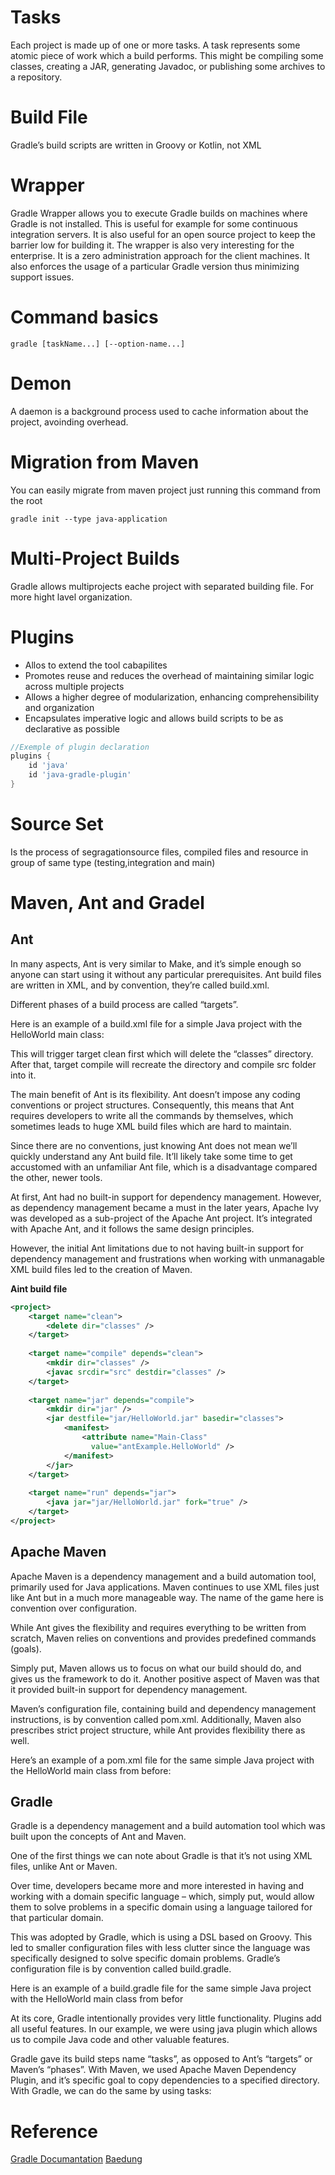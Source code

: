 # Tasks

Each project is made up of one or more tasks.
A task represents some atomic piece of work which a build performs. 
This might be compiling some classes, creating a JAR, generating Javadoc, or publishing some archives to a repository.

# Build File

Gradle’s build scripts are written in Groovy or Kotlin, not XML

# Wrapper

Gradle Wrapper allows you to execute Gradle builds on machines where Gradle is not
installed. This is useful for example for some continuous integration servers. It is also useful for
an open source project to keep the barrier low for building it. The wrapper is also very
interesting for the enterprise. It is a zero administration approach for the client machines. It also
enforces the usage of a particular Gradle version thus minimizing support issues.

# Command basics

    gradle [taskName...] [--option-name...]
    
# Demon 

A daemon is a background process used to cache information about the project, avoinding overhead.

# Migration from Maven
    
You can easily migrate from maven project just running this command from the root
    
    gradle init --type java-application
    
# Multi-Project Builds

Gradle allows multiprojects eache project with separated building file. For more hight lavel organization.

# Plugins

- Allos to extend the tool cabapilites 
- Promotes reuse and reduces the overhead of maintaining similar logic across multiple projects
- Allows a higher degree of modularization, enhancing comprehensibility and organization
- Encapsulates imperative logic and allows build scripts to be as declarative as possible

```groovy 
//Exemple of plugin declaration
plugins {
    id 'java'
    id 'java-gradle-plugin'
}
```
# Source Set

Is the process of segragationsource files, compiled files and resource  in group of same type (testing,integration and main)

# Maven, Ant and Gradel

## Ant

In many aspects, Ant is very similar to Make, and it’s simple enough so anyone can start using it without any particular prerequisites. Ant build files are written in XML, and by convention, they’re called build.xml.

Different phases of a build process are called “targets”.

Here is an example of a build.xml file for a simple Java project with the HelloWorld main class:

This will trigger target clean first which will delete the “classes” directory. After that, target compile will recreate the directory and compile src folder into it.

The main benefit of Ant is its flexibility. Ant doesn’t impose any coding conventions or project structures. Consequently, this means that Ant requires developers to write all the commands by themselves, which sometimes leads to huge XML build files which are hard to maintain.

Since there are no conventions, just knowing Ant does not mean we’ll quickly understand any Ant build file. It’ll likely take some time to get accustomed with an unfamiliar Ant file, which is a disadvantage compared the other, newer tools.

At first, Ant had no built-in support for dependency management. However, as dependency management became a must in the later years, Apache Ivy was developed as a sub-project of the Apache Ant project. It’s integrated with Apache Ant, and it follows the same design principles.

However, the initial Ant limitations due to not having built-in support for dependency management and frustrations when working with unmanagable XML build files led to the creation of Maven.

**Aint build file**
```xml
<project>
    <target name="clean">
        <delete dir="classes" />
    </target>
 
    <target name="compile" depends="clean">
        <mkdir dir="classes" />
        <javac srcdir="src" destdir="classes" />
    </target>
 
    <target name="jar" depends="compile">
        <mkdir dir="jar" />
        <jar destfile="jar/HelloWorld.jar" basedir="classes">
            <manifest>
                <attribute name="Main-Class"
                  value="antExample.HelloWorld" />
            </manifest>
        </jar>
    </target>
 
    <target name="run" depends="jar">
        <java jar="jar/HelloWorld.jar" fork="true" />
    </target>
</project>
```
## Apache Maven

Apache Maven is a dependency management and a build automation tool, primarily used for Java applications. Maven continues to use XML files just like Ant but in a much more manageable way. The name of the game here is convention over configuration.

While Ant gives the flexibility and requires everything to be written from scratch, Maven relies on conventions and provides predefined commands (goals).

Simply put, Maven allows us to focus on what our build should do, and gives us the framework to do it. Another positive aspect of Maven was that it provided built-in support for dependency management.

Maven’s configuration file, containing build and dependency management instructions, is by convention called pom.xml. Additionally, Maven also prescribes strict project structure, while Ant provides flexibility there as well.

Here’s an example of a pom.xml file for the same simple Java project with the HelloWorld main class from before:

## Gradle

Gradle is a dependency management and a build automation tool which was built upon the concepts of Ant and Maven.

One of the first things we can note about Gradle is that it’s not using XML files, unlike Ant or Maven.

Over time, developers became more and more interested in having and working with a domain specific language – which, simply put, would allow them to solve problems in a specific domain using a language tailored for that particular domain.

This was adopted by Gradle, which is using a DSL based on Groovy. This led to smaller configuration files with less clutter since the language was specifically designed to solve specific domain problems. Gradle’s configuration file is by convention called build.gradle.

Here is an example of a build.gradle file for the same simple Java project with the HelloWorld main class from befor

At its core, Gradle intentionally provides very little functionality. Plugins add all useful features. In our example, we were using java plugin which allows us to compile Java code and other valuable features.

Gradle gave its build steps name “tasks”, as opposed to Ant’s “targets” or Maven’s “phases”. With Maven, we used Apache Maven Dependency Plugin, and it’s specific goal to copy dependencies to a specified directory. With Gradle, we can do the same by using tasks:


# Reference 

[Gradle Documantation](https://docs.gradle.org/current/userguide/)
[Baedung](https://www.baeldung.com/ant-maven-gradle")

